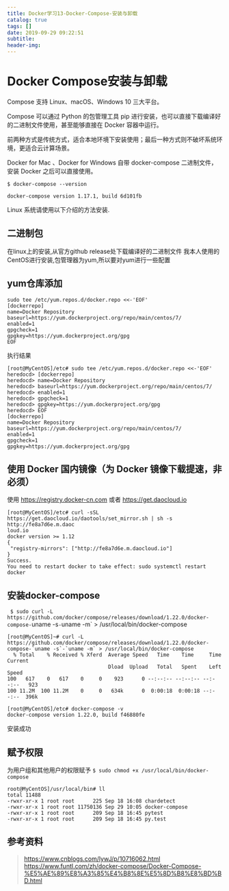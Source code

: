```yaml
---
title: Docker学习13-Docker-Compose-安装与卸载
catalog: true
tags: []
date: 2019-09-29 09:22:51
subtitle:
header-img:
---
```

# Docker Compose安装与卸载
Compose 支持 Linux、macOS、Windows 10 三大平台。

Compose 可以通过 Python 的包管理工具 pip 进行安装，也可以直接下载编译好的二进制文件使用，甚至能够直接在 Docker 容器中运行。

前两种方式是传统方式，适合本地环境下安装使用；最后一种方式则不破坏系统环境，更适合云计算场景。

Docker for Mac 、Docker for Windows 自带 docker-compose 二进制文件，安装 Docker 之后可以直接使用。
~~~
$ docker-compose --version

docker-compose version 1.17.1, build 6d101fb
~~~
Linux 系统请使用以下介绍的方法安装.

## 二进制包
在linux上的安装,从官方github release处下载编译好的二进制文件
我本人使用的CentOS进行安装,包管理器为yum,所以要对yum进行一些配置

## yum仓库添加
~~~
sudo tee /etc/yum.repos.d/docker.repo <<-'EOF'
[dockerrepo]
name=Docker Repository
baseurl=https://yum.dockerproject.org/repo/main/centos/7/
enabled=1
gpgcheck=1
gpgkey=https://yum.dockerproject.org/gpg
EOF
~~~
执行结果
~~~
[root@MyCentOS]/etc# sudo tee /etc/yum.repos.d/docker.repo <<-'EOF'
heredocd> [dockerrepo]
heredocd> name=Docker Repository
heredocd> baseurl=https://yum.dockerproject.org/repo/main/centos/7/
heredocd> enabled=1
heredocd> gpgcheck=1
heredocd> gpgkey=https://yum.dockerproject.org/gpg
heredocd> EOF
[dockerrepo]
name=Docker Repository
baseurl=https://yum.dockerproject.org/repo/main/centos/7/
enabled=1
gpgcheck=1
gpgkey=https://yum.dockerproject.org/gpg
~~~
## 使用 Docker 国内镜像（为 Docker 镜像下载提速，非必须）
使用 https://registry.docker-cn.com
或者  https://get.daocloud.io
~~~
[root@MyCentOS]/etc# curl -sSL https://get.daocloud.io/daotools/set_mirror.sh | sh -s http://fe8a7d6e.m.daoc
loud.io
docker version >= 1.12
{
 "registry-mirrors": ["http://fe8a7d6e.m.daocloud.io"]
}
Success.
You need to restart docker to take effect: sudo systemctl restart docker
~~~

## 安装docker-compose

`
$ sudo curl -L https://github.com/docker/compose/releases/download/1.22.0/docker-compose-`uname -s`-`uname -m` > /usr/local/bin/docker-compose
~~~
[root@MyCentOS]~# curl -L https://github.com/docker/compose/releases/download/1.22.0/docker-compose-`uname -s`-`uname -m` > /usr/local/bin/docker-compose
  % Total    % Received % Xferd  Average Speed   Time    Time     Time  Current
                                 Dload  Upload   Total   Spent    Left  Speed
100   617    0   617    0     0    923      0 --:--:-- --:--:-- --:--:--   923
100 11.2M  100 11.2M    0     0   634k      0  0:00:18  0:00:18 --:--:--  396k

~~~

~~~
[root@MyCentOS]/etc# docker-compose -v
docker-compose version 1.22.0, build f46880fe
~~~
安装成功

## 赋予权限
为用户组和其他用户的权限赋予
`$ sudo chmod +x /usr/local/bin/docker-compose`
~~~
root@MyCentOS]/usr/local/bin# ll
total 11488
-rwxr-xr-x 1 root root      225 Sep 18 16:08 chardetect
-rwxr-xr-x 1 root root 11750136 Sep 29 10:05 docker-compose
-rwxr-xr-x 1 root root      209 Sep 18 16:45 pytest
-rwxr-xr-x 1 root root      209 Sep 18 16:45 py.test
~~~

## 参考资料
> https://www.cnblogs.com/lywJ/p/10716062.html
> https://www.funtl.com/zh/docker-compose/Docker-Compose-%E5%AE%89%E8%A3%85%E4%B8%8E%E5%8D%B8%E8%BD%BD.html
